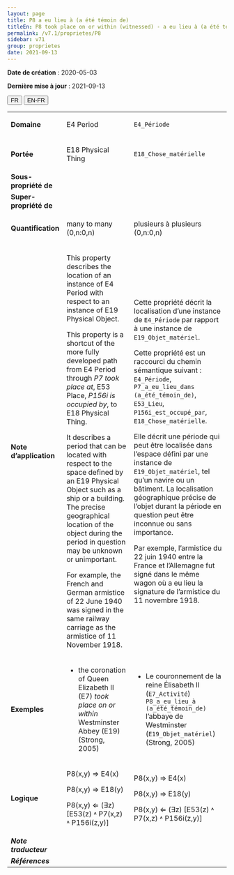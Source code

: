 ```yaml
---
layout: page
title: P8 a eu lieu à (a été témoin de)
titleEn: P8 took place on or within (witnessed) - a eu lieu à (a été témoin de)
permalink: /v7.1/proprietes/P8
sidebar: v71
group: proprietes
date: 2021-09-13
---
```


**Date de création** : 2020-05-03

**Dernière mise à jour** : 2021-09-13

<div class="lang-buttons">
  <button id="fr" class="activate">FR</button>
  <button id="en-fr">EN-FR</button>
</div>

<table>
	<tbody>
	<tr>
		<td><strong>Domaine</strong></td>
		<td class="en"><p>E4 Period</p>
				</td>
			<td><p><code class="language-plaintext highlighter-rouge">E4_Période</code></p>
				</td>
			</tr>
		<tr>
		<td><strong>Portée</strong></td>
		<td class="en"><p>E18 Physical Thing</p>
				</td>
			<td><p><code class="language-plaintext highlighter-rouge">E18_Chose_matérielle</code></p>
				</td>
			</tr>
		<tr>
		<td><strong>Sous-propriété de</strong></td>
		<td class="en"><p></p>
				</td>
			<td><p></p>
				</td>
			</tr>
		<tr>
		<td><strong>Super-propriété de</strong></td>
		<td class="en"><p></p>
				</td>
			<td><p></p>
				</td>
			</tr>
		<tr>
		<td><strong>Quantification</strong></td>
		<td class="en"><p>many to many (0,n:0,n)</p>
				</td>
			<td><p>plusieurs à plusieurs (0,n:0,n)</p>
				</td>
			</tr>
		<tr>
		<td><strong>Note d’application</strong></td>
		<td class="en"><p>This property describes the location of an instance of E4 Period with respect to an instance of E19 Physical Object.</p>
				<p>This property is a shortcut of the more fully developed path from E4 Period through <em>P7 took place at</em>, E53 Place, <em>P156i is occupied by</em>, to E18 Physical Thing.</p>
				<p>It describes a period that can be located with respect to the space defined by an E19 Physical Object such as a ship or a building. The precise geographical location of the object during the period in question may be unknown or unimportant.</p>
				<p>For example, the French and German armistice of 22 June 1940 was signed in the same railway carriage as the armistice of 11 November 1918.</p>
				</td>
			<td><p>Cette propriété décrit la localisation d’une instance de <code class="language-plaintext highlighter-rouge">E4_Période</code> par rapport à une instance de <code class="language-plaintext highlighter-rouge">E19_Objet_matériel</code>.</p>
				<p></p>
				<p>Cette propriété est un raccourci du chemin sémantique suivant : <code class="language-plaintext highlighter-rouge">E4_Période</code>, <code class="language-plaintext highlighter-rouge">P7_a_eu_lieu_dans (a_été_témoin_de)</code>, <code class="language-plaintext highlighter-rouge">E53_Lieu</code>, <code class="language-plaintext highlighter-rouge">P156i_est_occupé_par</code>, <code class="language-plaintext highlighter-rouge">E18_Chose_matérielle</code>.</p>
				<p></p>
				<p>Elle décrit une période qui peut être localisée dans l’espace défini par une instance de <code class="language-plaintext highlighter-rouge">E19_Objet_matériel</code>, tel qu’un navire ou un bâtiment. La localisation géographique précise de l’objet durant la période en question peut être inconnue ou sans importance. </p>
				<p></p>
				<p>Par exemple, l’armistice du 22 juin 1940 entre la France et l’Allemagne fut signé dans le même wagon où a eu lieu la signature de l’armistice du 11 novembre 1918. </p>
				</td>
			</tr>
		<tr>
		<td><strong>Exemples</strong></td>
		<td class="en"><ul><li><p>the coronation of Queen Elizabeth II (E7) <em>took place on or within</em> Westminster Abbey (E19) (Strong, 2005)</p>
				</li>
						</ul></td>
			<td><ul><li><p>Le couronnement de la reine Élisabeth II (<code class="language-plaintext highlighter-rouge">E7_Activité</code>) <code class="language-plaintext highlighter-rouge">P8_a_eu_lieu_à (a_été_témoin_de)</code> l’abbaye de Westminster (<code class="language-plaintext highlighter-rouge">E19_Objet_matériel</code>) (Strong, 2005)</p>
				</li>
						</ul></td>
			</tr>
		<tr>
		<td><strong>Logique</strong></td>
		<td class="en"><p>P8(x,y) ⇒ E4(x)</p>
				<p>P8(x,y) ⇒ E18(y)</p>
				<p>P8(x,y) ⇐ (∃z) [E53(z) ˄ P7(x,z) ˄ P156i(z,y)]</p>
				</td>
			<td><p>P8(x,y) ⇒ E4(x)</p>
				<p>P8(x,y) ⇒ E18(y)</p>
				<p>P8(x,y) ⇐ (∃z) [E53(z) ˄ P7(x,z) ˄ P156i(z,y)]</p>
				</td>
			</tr>
		<tr>
		<td><strong><em>Note traducteur</em></strong></td>
		<td colspan="2"><p></p>
				</td>
			</tr>
		<tr>
		<td><strong><em>Références</em></strong></td>
		<td colspan="2"><p><em></em></p>
				</td>
			</tr>
		</tbody>
	</table>
	